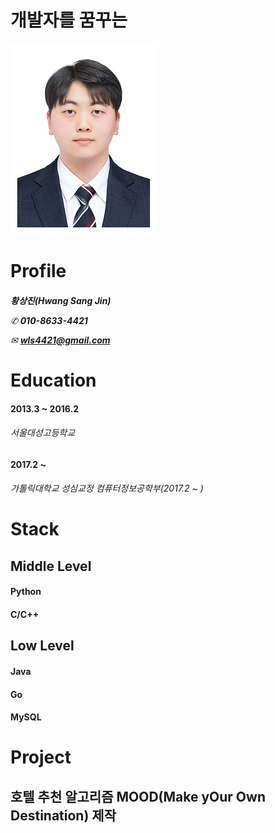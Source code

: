 # 개발자를 꿈꾸는

![sreensh](./img/반명함-이력서용.jpg)

<h1> Profile
<h6>  
  
**황상진(Hwang Sang Jin)**

✆ **010-8633-4421**

✉ **wls4421@gmail.com**

<h1> Education
<h4>  2013.3 ~ 2016.2  
<h6>
  서울대성고등학교
<h4>  2017.2 ~
<h6>
  가톨릭대학교 성심교정 컴퓨터정보공학부(2017.2 ~ )
  
<h1> Stack
  <h2> Middle Level
  <h4> Python
  <h4> C/C++
  <h2> Low Level
  <h4> Java
  <h4> Go
  <h4> MySQL

<h1> Project
  <h2> 호텔 추천 알고리즘 MOOD(Make yOur Own Destination) 제작
    <h3> 
